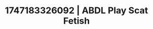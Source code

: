 ---
categories:
- Skin-to-skin fantasy
- Cuckold kink
- Breath play
- Soft bondage
- Slow strip tease
image: /assets/images/1747183326092.webp
layout: post
seo:
  description: Featured content with high-quality ABDL Play, Scat Fetish. HD images
    available.
  keywords: ABDL Play, Scat Fetish
  og_image: /assets/images/1747183326092.webp
  schema_type: VisualArtwork
tags:
- ABDL Play
- '#1747183326092'
- Scat Fetish
title: 1747183326092 | ABDL Play Scat Fetish
---